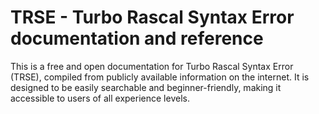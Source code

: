 # TRSE - Turbo Rascal Syntax Error documentation and reference

This is a free and open documentation for Turbo Rascal Syntax Error (TRSE), compiled from publicly available information on the internet. It is designed to be easily searchable and beginner-friendly, making it accessible to users of all experience levels.

